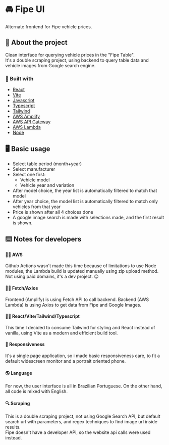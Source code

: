 # :oncoming_automobile: Fipe UI
Alternate frontend for Fipe vehicle prices.

<!-- ABOUT -->
## :page_with_curl: About the project
Clean interface for querying vehicle prices in the "Fipe Table".  
It's a double scraping project, using backend to query table data and vehicle images from Google search engine.

### :construction:	Built with
* [React](https://reactjs.org/)
* [Vite](https://vitejs.dev/)
* [Javascript](https://developer.mozilla.org/en/JavaScript)
* [Typescript](https://www.typescriptlang.org/)
* [Tailwind](https://tailwindcss.com/)
* [AWS Amplify](https://aws.amazon.com/amplify)
* [AWS API Gateway](https://aws.amazon.com/api-gateway)
* [AWS Lambda](https://aws.amazon.com/lambda)
* [Node](https://nodejs.org)

<!-- USAGE -->
## :desktop_computer:	Basic usage
* Select table period (month+year)
* Select manufacturer
* Select one first:
  * Vehicle model
  * Vehicle year and variation
* After model choice, the year list is automatically filtered to match that model
* After year choice, the model list is automatically filtered to match only vehicles from that year
* Price is shown after all 4 choices done
* A google image search is made with selections made, and the first result is shown.

<!-- NOTES FOR DEVELOPERS -->
## :keyboard:	Notes for developers
#### :man_technologist:	AWS
Github Actions wasn't made this time because of limitations to use Node modules, the Lambda build is updated manually using zip upload method.
Not using paid domains, it's a dev project. 😉
#### :man_technologist:	Fetch/Axios
Frontend (Amplify) is using Fetch API to call backend.
Backend (AWS Lambda) is using Axios to get data from Fipe and Google Images.  
#### :man_technologist:	React/Vite/Tailwind/Typescript
This time I decided to consume Tailwind for styling and React instead of vanilla, using Vite as a modern and efficient build tool.
#### :iphone: Responsiveness
It's a single page application, so i made basic responsiveness care, to fit a default widescreen monitor and a portrait oriented phone.
#### :earth_americas:	Language
For now, the user interface is all in Brazilian Portuguese. On the other hand, all code is mixed with English.
#### :mag: Scraping
This is a double scraping project, not using Google Search API, but default search url with parameters, and regex techniques to find image url inside results.  
Fipe doesn't have a developer API, so the website api calls were used instead.
